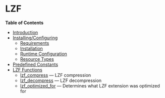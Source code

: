 LZF
===

**Table of Contents**

-   [Introduction](/intro/lzf.html)
-   [Installing/Configuring](/lzf/setup.html)
    -   [Requirements](/lzf/setup.html#Requirements)
    -   [Installation](/lzf/setup.html#Installation)
    -   [Runtime Configuration](/lzf/setup.html#Runtime%20Configuration)
    -   [Resource Types](/lzf/setup.html#Resource%20Types)
-   [Predefined Constants](/lzf/constants.html)
-   [LZF Functions](/ref/lzf.html)
    -   [lzf\_compress](/ref/lzf.html#lzf_compress) — LZF compression
    -   [lzf\_decompress](/ref/lzf.html#lzf_decompress) — LZF
        decompression
    -   [lzf\_optimized\_for](/ref/lzf.html#lzf_optimized_for) —
        Determines what LZF extension was optimized for
